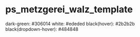 # ps_metzgerei_walz_template

dark-green: #306014
white: #ededed
black(hover): #2b2b2b
black(dropdown-hover): #484848

